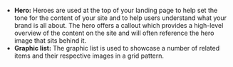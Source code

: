 - **Hero:** Heroes are used at the top of your landing page to help set the tone for the content of your site and to help users understand what your brand is all about. The hero offers a callout which provides a high-level overview of the content on the site and will often reference the hero image that sits behind it.
- **Graphic list:** The graphic list is used to showcase a number of related items and their respective images in a grid pattern.
